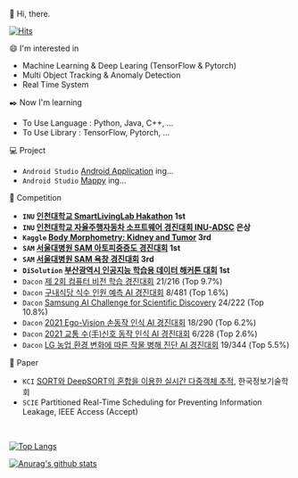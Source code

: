:wave: Hi, there.

[![Hits](https://hits.seeyoufarm.com/api/count/incr/badge.svg?url=https%3A%2F%2Fgithub.com%2Fanima0729&count_bg=%23C8983D&title_bg=%23555555&icon=&icon_color=%23E7E7E7&title=hits&edge_flat=false)](https://hits.seeyoufarm.com)

:smile: I'm interested in
 - Machine Learning & Deep Learing (TensorFlow & Pytorch)
 - Multi Object Tracking & Anomaly Detection
 - Real Time System

:black_nib: Now I'm learning
 - To Use Language : Python, Java, C++, ...
 - To Use Library : TensorFlow, Pytorch, ...

:computer: Project
 - `Android Studio` [Android Application](https://github.com/anima0729/DoITMakeApplication) ing...
 - `Android Studio` [Mappy](https://github.com/Jarvas-2021/open-sw-dev) ing...

:triangular_flag_on_post: Competition
 - **`INU` [인천대학교 SmartLivingLab Hakathon](https://github.com/anima0729/INU-SmartLivingLabHakathon) 1st**
 - **`INU` [인천대학교 자율주행자동차 소프트웨어 경진대회 INU-ADSC](http://www.inu.ac.kr/user/indexSub.do?codyMenuSeq=102091&siteId=isis&dum=dum&boardId=48017&page=1&command=view&boardSeq=639651) 은상**
 - **`Kaggle` [Body Morphometry: Kidney and Tumor](https://www.kaggle.com/c/body-morphometry-kidney-and-tumor) 3rd**
 - **`SAM` [서울대병원 SAM 아토피중증도 경진대회](https://sam.healthbigdata.org/) 1st**
 - **`SAM` [서울대병원 SAM 욕창 경진대회](https://sam.healthbigdata.org/) 3rd**
 - **`DiSolution` [부산광역시 인공지능 학습용 데이터 해커톤 대회](https://github.com/anima0729/SlowFast) 1st**
 - `Dacon`  [제 2회 컴퓨터 비전 학습 경진대회](https://dacon.io/competitions/official/235697/overview/description) 21/216 (Top 9.7%)
 - `Dacon` [구내식당 식수 인원 예측 AI 경진대회](https://dacon.io/competitions/official/235743/overview/description) 8/481 (Top 1.6%)
 - `Dacon` [Samsung AI Challenge for Scientific Discovery](https://www.dacon.io/competitions/official/235789/overview/description) 24/222 (Top 10.8%)
 - `Dacon` [2021 Ego-Vision 손동작 인식 AI 경진대회](https://www.dacon.io/competitions/official/235805/overview/description) 18/290 (Top 6.2%)
 - `Dacon` [2021 교통 수(手)신호 동작 인식 AI 경진대회](https://www.dacon.io/competitions/official/235806/leaderboard) 6/228 (Top 2.6%)
 - `Dacon` [LG 농업 환경 변화에 따른 작물 병해 진단 AI 경진대회](https://dacon.io/competitions/official/235870/overview/description) 19/344 (Top 5.5%)

:page_facing_up: Paper
- `KCI` [SORT와 DeepSORT의 혼합을 이용한 실시간 다중객체 추적](https://www.kci.go.kr/kciportal/ci/sereArticleSearch/ciSereArtiView.kci?sereArticleSearchBean.artiId=ART002767099), 한국정보기술학회
- `SCIE` Partitioned Real-Time Scheduling for Preventing Information Leakage, IEEE Access (Accept)

<br>

[![Top Langs](https://github-readme-stats.vercel.app/api/top-langs/?username=anima0729&layout=compact)](https://github.com/anuraghazra/github-readme-stats)
 
[![Anurag's github stats](https://github-readme-stats.vercel.app/api?username=anima0729)](https://github.com/anuraghazra/github-readme-stats)

